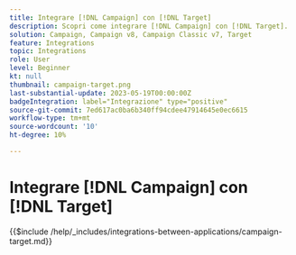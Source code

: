 ```yaml
---
title: Integrare [!DNL Campaign] con [!DNL Target]
description: Scopri come integrare [!DNL Campaign] con [!DNL Target].
solution: Campaign, Campaign v8, Campaign Classic v7, Target
feature: Integrations
topic: Integrations
role: User
level: Beginner
kt: null
thumbnail: campaign-target.png
last-substantial-update: 2023-05-19T00:00:00Z
badgeIntegration: label="Integrazione" type="positive"
source-git-commit: 7ed617ac0ba6b340ff94cdee47914645e0ec6615
workflow-type: tm+mt
source-wordcount: '10'
ht-degree: 10%

---
```



# Integrare [!DNL Campaign] con [!DNL Target]

{{$include /help/_includes/integrations-between-applications/campaign-target.md}}
